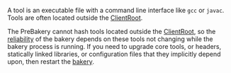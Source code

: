 A tool is an executable file with a command line interface like `gcc` or `javac`.  Tools are often located outside the [ClientRoot](ClientRoot.md).

The PreBakery cannot hash tools located outside the [ClientRoot](ClientRoot.md), so the [reliability](Goals.md) of the bakery depends on these tools not changing while the bakery process is running.  If you need to upgrade core tools, or headers, statically linked libraries, or configuration files that they implicitly depend upon, then restart the [bakery](PreBakery.md).